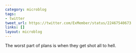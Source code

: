 ```yaml
---
category: microblog
tags:
- twitter
tweet_url: https://twitter.com/ExMember/status/22467540673
links: []
layout: microblog
---
```

The worst part of plans is when they get shot all to hell.
